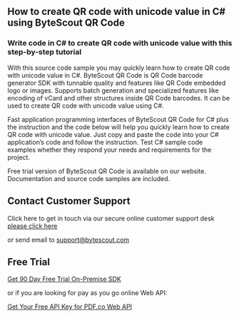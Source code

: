 ## How to create QR code with unicode value in C# using ByteScout QR Code

### Write code in C# to create QR code with unicode value with this step-by-step tutorial

With this source code sample you may quickly learn how to create QR code with unicode value in C#. ByteScout QR Code is QR Code barcode generator SDK with tunnable quality and features like QR Code embedded logo or images. Supports batch generation and specialized features like encoding of vCard and other structures inside QR Code barcodes. It can be used to create QR code with unicode value using C#.

Fast application programming interfaces of ByteScout QR Code for C# plus the instruction and the code below will help you quickly learn how to create QR code with unicode value. Just copy and paste the code into your C# application’s code and follow the instruction. Test C# sample code examples whether they respond your needs and requirements for the project.

Free trial version of ByteScout QR Code is available on our website. Documentation and source code samples are included.

## Contact Customer Support

Click here to get in touch via our secure online customer support desk [please click here](https://bytescout.zendesk.com/hc/en-us/requests/new?subject=ByteScout%20QR%20Code%20Question)

or send email to [support@bytescout.com](mailto:support@bytescout.com?subject=ByteScout%20QR%20Code%20Question) 

## Free Trial

[Get 90 Day Free Trial On-Premise SDK](https://bytescout.com/download/web-installer?utm_source=github-readme)

or if you are looking for pay as you go online Web API:

[Get Your Free API Key for PDF.co Web API](https://pdf.co/documentation/api?utm_source=github-readme)